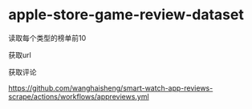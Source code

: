 # apple-store-game-review-dataset

读取每个类型的榜单前10

获取url

获取评论

https://github.com/wanghaisheng/smart-watch-app-reviews-scrape/actions/workflows/appreviews.yml
